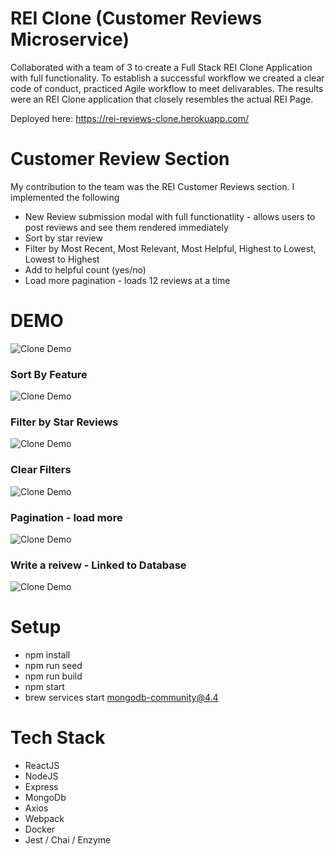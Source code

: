 # REI Clone (Customer Reviews Microservice)

Collaborated with a team of 3 to create a Full Stack REI Clone Application with full functionality.  To establish a successful workflow we created a clear code of conduct, practiced Agile workflow to meet delivarables.  The results were an REI Clone application that closely resembles the actual REI Page.

Deployed here: https://rei-reviews-clone.herokuapp.com/

# Customer Review Section

My contribution to the team was the REI Customer Reviews section.  I implemented the following

* New Review submission modal with full functionatlity - allows users to post reviews and see them rendered immediately
* Sort by star review
* Filter by Most Recent, Most Relevant, Most Helpful, Highest to Lowest, Lowest to Highest
* Add to helpful count (yes/no)
* Load more pagination - loads 12 reviews at a time

# DEMO

![Clone Demo](https://rei-bucket-fec.s3-us-west-1.amazonaws.com/rei-1.gif)

### Sort By Feature

![Clone Demo](https://rei-bucket-fec.s3-us-west-1.amazonaws.com/rei-2.gif)

### Filter by Star Reviews

![Clone Demo](https://rei-bucket-fec.s3-us-west-1.amazonaws.com/rei-3.gif)

### Clear Filters

![Clone Demo](https://rei-bucket-fec.s3-us-west-1.amazonaws.com/rei-4.gif)

### Pagination - load more

![Clone Demo](https://rei-bucket-fec.s3-us-west-1.amazonaws.com/rei-5.gif)

### Write a reivew - Linked to Database

![Clone Demo](https://rei-bucket-fec.s3-us-west-1.amazonaws.com/rei-6.gif)

# Setup

* npm install
* npm run seed
* npm run build
* npm start
* brew services start mongodb-community@4.4

# Tech Stack

* ReactJS
* NodeJS
* Express
* MongoDb
* Axios
* Webpack
* Docker
* Jest / Chai / Enzyme
